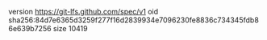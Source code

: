 version https://git-lfs.github.com/spec/v1
oid sha256:84d7e6365d3259f277f16d2839934e7096230fe8836c734345fdb86e639b7256
size 10419
